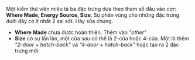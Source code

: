 Một kiểm thử viên miêu tả ba đặc trưng dựa theo tham số đầu vào *car*: **Where Made, Energy Source, Size**. Sự phân vùng cho những đặc trưng dưới đây có ít nhất 2 sai sót. Hãy sửa chúng.

 * **Where Made** chưa được hoàn thiện. Thêm vào *"other"*
 * **Size** có sự lấn làn, một cửa sau có thể là 2-cửa hoặc 4-cửa. Một là thêm *"2-door + hatch-back"* và *"4-door + hatch-back"* hoặc tạo ra 2 đặc trưng mới: